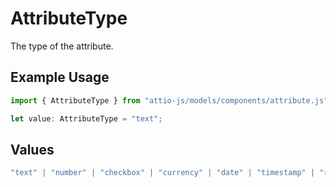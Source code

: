 # AttributeType

The type of the attribute.

## Example Usage

```typescript
import { AttributeType } from "attio-js/models/components/attribute.js";

let value: AttributeType = "text";
```

## Values

```typescript
"text" | "number" | "checkbox" | "currency" | "date" | "timestamp" | "rating" | "status" | "select" | "record-reference" | "actor-reference" | "location" | "domain" | "email-address" | "phone-number" | "interaction" | "personal-name"
```